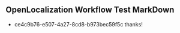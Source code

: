 ## OpenLocalization Workflow Test MarkDown
* ce4c9b76-e507-4a27-8cd8-b973bec59f5c thanks!

<!--HONumber=Aug16_HO1-->


